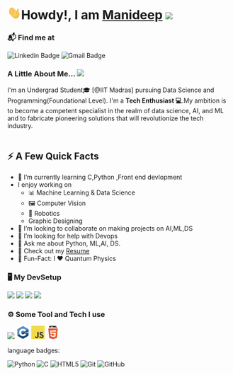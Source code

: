 
<h1> <img src="https://raw.githubusercontent.com/ABSphreak/ABSphreak/master/gifs/Hi.gif" height="30px">Howdy!, I am <a href="https://github.com/e-manideep/e-manideep">Manideep</a> <img height="30px" src="https://emojis.slackmojis.com/emojis/images/1531849430/4246/blob-sunglasses.gif?1531849430"></h1>
</h1>

### 📬 Find me at
![Linkedin Badge](https://img.shields.io/badge/-LinkedIn-blue?style=flat-square&logo=Linkedin&logoColor=white&link=https://www.linkedin.com/in/mani-deep-e/)
![Gmail Badge](https://img.shields.io/badge/-Gmail-d14836?style=flat-square&logo=Gmail&logoColor=white)

### A Little About Me...  <img src="https://media.giphy.com/media/VgCDAzcKvsR6OM0uWg/giphy.gif" width="50"> 
I'm an Undergrad Student🎓 [@IIT Madras] pursuing Data Science and Programming(Foundational Level). I'm a **Tech Enthusiast 💻**.My ambition is to become a competent specialist in the realm of data science, AI, and ML and to fabricate pioneering solutions that will revolutionize the tech industry.<br/><br/>




## ⚡️ A Few Quick Facts
- 🌱 I’m currently learning C,Python ,Front end devlopment
- I enjoy working on
  - 📊 Machine Learning & Data Science
  - 🖼 Computer Vision
  - 🤖 Robotics
  - Graphic Designing
- 👯 I’m looking to collaborate on making projects on AI,ML,DS
- 🤔 I’m looking for help with Devops
- 💬 Ask me about Python, ML,AI, DS.
- 📙 Check out my [Resume](https://www.linkedin.com/in/mani-deep-e)
- 🎉 Fun-Fact: I ❤️ Quantum Physics



  
### 🖥️ My DevSetup
 <img src="https://img.shields.io/badge/Windows-555555.svg?&style=flat-square&logo=windows&logoColor=0078D6"> <img src="https://img.shields.io/badge/Chrome-555555.svg?&style=flat-square&logo=google-chrome&logoColor=FABC0C"> <img src="https://img.shields.io/badge/VS Code-555555?style=flat-square&logo=visual-studio-code&logoColor=007ACC"> <img src="https://img.shields.io/badge/Terminal-555555.svg?&style=flat-square&logo=powershell&logoColor=white"> 


### ⚙️ Some Tool and Tech I use
<code><img height="30" src="https://avatars0.githubusercontent.com/u/1525981?s=200&v=4"></code>
<code><img height="30" src="https://raw.githubusercontent.com/github/explore/80688e429a7d4ef2fca1e82350fe8e3517d3494d/topics/cpp/cpp.png"></code>
<code><img height="30" src="https://raw.githubusercontent.com/github/explore/80688e429a7d4ef2fca1e82350fe8e3517d3494d/topics/javascript/javascript.png"></code>
<code><img height="30" src="https://raw.githubusercontent.com/github/explore/80688e429a7d4ef2fca1e82350fe8e3517d3494d/topics/html/html.png"></code>




language badges:

![Python](https://img.shields.io/badge/Python-FECE00?style=flat&logo=Python&logoColor=3776AB)
![C](https://img.shields.io/badge/C-00599C?style=flat&logo=c)
![HTML5](https://img.shields.io/badge/HTML5-E34F26?style=flat&logo=html5&logoColor=white)
![Git](https://img.shields.io/badge/Git-555555?style=flat-square&logo=git)
![GitHub](https://img.shields.io/badge/GitHub-181717?style=flat-square&logo=github)

